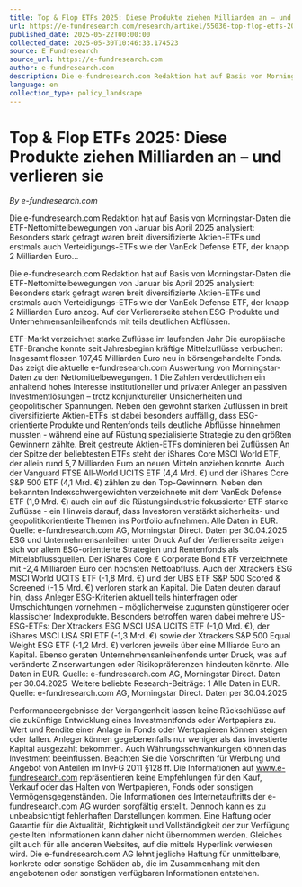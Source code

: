 ```yaml
---
title: Top & Flop ETFs 2025: Diese Produkte ziehen Milliarden an – und verlieren sie
url: https://e-fundresearch.com/research/artikel/55036-top-flop-etfs-2025-diese-produkte-ziehen-milliarden-an-und-verlieren-sie
published_date: 2025-05-22T00:00:00
collected_date: 2025-05-30T10:46:33.174523
source: E Fundresearch
source_url: https://e-fundresearch.com
author: e-fundresearch.com
description: Die e-fundresearch.com Redaktion hat auf Basis von Morningstar-Daten die ETF-Nettomittelbewegungen von Januar bis April 2025 analysiert: Besonders stark gefragt waren breit diversifizierte Aktien-ETFs und erstmals auch Verteidigungs-ETFs wie der VanEck Defense ETF, der knapp 2 Milliarden Euro...
language: en
collection_type: policy_landscape
---
```


# Top & Flop ETFs 2025: Diese Produkte ziehen Milliarden an – und verlieren sie

*By e-fundresearch.com*

Die e-fundresearch.com Redaktion hat auf Basis von Morningstar-Daten die ETF-Nettomittelbewegungen von Januar bis April 2025 analysiert: Besonders stark gefragt waren breit diversifizierte Aktien-ETFs und erstmals auch Verteidigungs-ETFs wie der VanEck Defense ETF, der knapp 2 Milliarden Euro...

Die e-fundresearch.com Redaktion hat auf Basis von Morningstar-Daten die ETF-Nettomittelbewegungen von Januar bis April 2025 analysiert: Besonders stark gefragt waren breit diversifizierte Aktien-ETFs und erstmals auch Verteidigungs-ETFs wie der VanEck Defense ETF, der knapp 2 Milliarden Euro anzog. Auf der Verliererseite stehen ESG-Produkte und Unternehmensanleihenfonds mit teils deutlichen Abflüssen.
 
 ETF-Markt verzeichnet starke Zuflüsse im laufenden Jahr Die europäische ETF-Branche konnte seit Jahresbeginn kräftige Mittelzuflüsse verbuchen: Insgesamt flossen 107,45 Milliarden Euro neu in börsengehandelte Fonds. Das zeigt die aktuelle e-fundresearch.com Auswertung von Morningstar-Daten zu den Nettomittelbewegungen. 1 Die Zahlen verdeutlichen ein anhaltend hohes Interesse institutioneller und privater Anleger an passiven Investmentlösungen – trotz konjunktureller Unsicherheiten und geopolitischer Spannungen. Neben den gewohnt starken Zuflüssen in breit diversifizierte Aktien-ETFs ist dabei besonders auffällig, dass ESG-orientierte Produkte und Rentenfonds teils deutliche Abflüsse hinnehmen mussten - während eine auf Rüstung spezialisierte Strategie zu den größten Gewinnern zählte. 
 Breit gestreute Aktien-ETFs dominieren bei Zuflüssen An der Spitze der beliebtesten ETFs steht der iShares Core MSCI World ETF, der allein rund 5,7 Milliarden Euro an neuen Mitteln anziehen konnte. Auch der Vanguard FTSE All-World UCITS ETF (4,4 Mrd. €) und der iShares Core S&amp;P 500 ETF (4,1 Mrd. €) zählen zu den Top-Gewinnern. Neben den bekannten Indexschwergewichten verzeichnete mit dem VanEck Defense ETF (1,9 Mrd. €) auch ein auf die Rüstungsindustrie fokussierter ETF starke Zuflüsse - ein Hinweis darauf, dass Investoren verstärkt sicherheits- und geopolitikorientierte Themen ins Portfolio aufnehmen. Alle Daten in EUR. Quelle: e-fundresearch.com AG, Morningstar Direct. Daten per 30.04.2025  ESG und Unternehmensanleihen unter Druck Auf der Verliererseite zeigen sich vor allem ESG-orientierte Strategien und Rentenfonds als Mittelabflussquellen. Der iShares Core € Corporate Bond ETF verzeichnete mit -2,4 Milliarden Euro den höchsten Nettoabfluss. Auch der Xtrackers ESG MSCI World UCITS ETF (-1,8 Mrd. €) und der UBS ETF S&amp;P 500 Scored &amp; Screened (-1,5 Mrd. €) verloren stark an Kapital. Die Daten deuten darauf hin, dass Anleger ESG-Kriterien aktuell teils hinterfragen oder Umschichtungen vornehmen – möglicherweise zugunsten günstigerer oder klassischer Indexprodukte. Besonders betroffen waren dabei mehrere US-ESG-ETFs: Der Xtrackers ESG MSCI USA UCITS ETF (-1,0 Mrd. €), der iShares MSCI USA SRI ETF (-1,3 Mrd. €) sowie der Xtrackers S&amp;P 500 Equal Weight ESG ETF (-1,2 Mrd. €) verloren jeweils über eine Milliarde Euro an Kapital. Ebenso geraten Unternehmensanleihenfonds unter Druck, was auf veränderte Zinserwartungen oder Risikopräferenzen hindeuten könnte. Alle Daten in EUR. Quelle: e-fundresearch.com AG, Morningstar Direct. Daten per 30.04.2025  Weitere beliebte Research-Beiträge: 
 1 Alle Daten in EUR. Quelle: e-fundresearch.com AG, Morningstar Direct. Daten per 30.04.2025 
 
Performanceergebnisse der Vergangenheit lassen keine Rückschlüsse auf die zukünftige Entwicklung
eines Investmentfonds oder Wertpapiers zu. Wert und Rendite einer Anlage in Fonds oder
Wertpapieren können steigen oder fallen. Anleger können gegebenenfalls nur weniger als das
investierte Kapital ausgezahlt bekommen. Auch Währungsschwankungen können das Investment
beeinflussen. Beachten Sie die Vorschriften für Werbung und Angebot von Anteilen im InvFG 2011
§128 ff. Die Informationen auf www.e-fundresearch.com repräsentieren keine Empfehlungen für den
Kauf, Verkauf oder das Halten von Wertpapieren, Fonds oder sonstigen Vermögensgegenständen. Die
Informationen des Internetauftritts der e-fundresearch.com AG wurden sorgfältig erstellt.
Dennoch kann es zu unbeabsichtigt fehlerhaften Darstellungen kommen. Eine Haftung oder Garantie
für die Aktualität, Richtigkeit und Vollständigkeit der zur Verfügung gestellten Informationen
kann daher nicht übernommen werden. Gleiches gilt auch für alle anderen Websites, auf die
mittels Hyperlink verwiesen wird. Die e-fundresearch.com AG lehnt jegliche Haftung für
unmittelbare, konkrete oder sonstige Schäden ab, die im Zusammenhang mit den angebotenen oder
sonstigen verfügbaren Informationen entstehen.